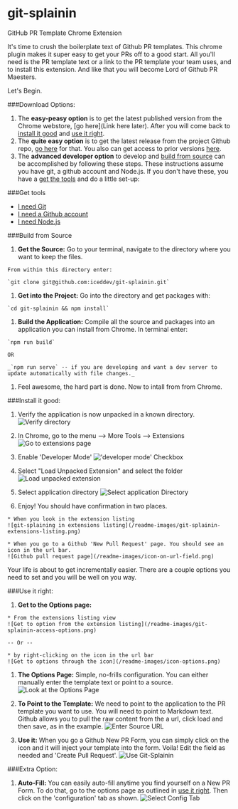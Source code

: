 # git-splainin
GitHub PR Template Chrome Extension

It's time to crush the boilerplate text of Github PR templates. This chrome plugin makes it super easy to get your PRs off to a good start.  All you'll need is the PR template text or a link to the PR template your team uses, and to install this extension.  And like that you will become Lord of Github PR Maesters.

Let's Begin.

###Download Options:
1. The **easy-peasy option** is to get the latest published version from the Chrome webstore, [go here](Link here later).  After you will come back to [install it good](https://github.com/iceddev/git-splainin#install-it-good) and [use it right](https://github.com/iceddev/git-splainin#use-it-right).
1. The **quite easy option** is to get the latest release from the project Github repo, [go here](https://github.com/iceddev/git-splainin/releases/latest) for that.  You also can get access to prior versions [here](https://github.com/iceddev/git-splainin/releases).
1. The **advanced developer option** to develop and [build from source](https://github.com/iceddev/git-splainin#build-from-source) can be accomplished by following these steps. These instructions assume you have git, a github account and Node.js. If you don't have these, you have a [get the tools](https://github.com/iceddev/git-splainin#get-tools) and do a little set-up:


###Get tools
  * [I need Git](http://git-scm.com/book/en/v2/Getting-Started-Installing-Git)
  * [I need a Github account](https://github.com/join)
  * [I need Node.js](https://nodejs.org/download/)


###Build from Source
  1. **Get the Source:** Go to your terminal, navigate to the directory where you want to keep the files.

    From within this directory enter:

    `git clone git@github.com:iceddev/git-splainin.git`

  1. **Get into the Project:** Go into the directory and get packages with:

    `cd git-splainin && npm install`

  1. **Build the Application:** Compile all the source and packages into an application you can install from Chrome. In terminal enter:

    `npm run build`

    OR

    _`npm run serve` -- if you are developing and want a dev server to update automatically with file changes._

  1. Feel awesome, the hard part is done.  Now to intall from from Chrome.


###Install it good:
  1. Verify the application is now unpacked in a known directory.
    ![Verify directory](/readme-images/verify-application-directory.png)

  1. In Chrome, go to the menu --> More Tools --> Extensions
    ![Go to extensions page](/readme-images/chrome-extensions-page.png)

  1. Enable 'Developer Mode'
    !['developer mode' Checkbox](/readme-images/enable-developer-mode.png)

  1. Select "Load Unpacked Extension" and select the folder
    ![Load unpacked extension](/readme-images/load-unpacked-extension.png)

  1. Select application directory
    ![Select application Directory](/readme-images/select-application-directory.png)

  1. Enjoy! You should have confirmation in two places.

    * When you look in the extension listing
    ![git-splaining in extensions listing](/readme-images/git-splainin-extensions-listing.png)

    * When you go to a Github 'New Pull Request' page. You should see an icon in the url bar.
    ![Github pull request page](/readme-images/icon-on-url-field.png)

Your life is about to get incrementally easier.  There are a couple options you need to set and you will be well on you way.


###Use it right:
  1. **Get to the Options page:**

    * From the extensions listing view
    ![Get to option from the extension listing](/readme-images/git-splainin-access-options.png)

    -- Or --

    * by right-clicking on the icon in the url bar
    ![Get to options through the icon](/readme-images/icon-options.png)

  1. **The Options Page:** Simple, no-frills configuration.  You can either manually enter the template text or point to a source.
  ![Look at the Options Page](/readme-images/options-page.png)

  1. **To Point to the Template:** We need to point to the application to the PR template you want to use. You will need to point to Markdown text. Github allows you to pull the raw content from the a url, click load and then save, as in the example.
  ![Enter Source URL](/readme-images/load-template-url.png)

  1. **Use it:** When you go a Github New PR Form, you can simply click on the icon and it will inject your template into the form. Voila! Edit the field as needed and 'Create Pull Request'.
  ![Use Git-Splainin](/readme-images/use-git-splainin.png)

###Extra Option:
  1. **Auto-Fill:** You can easily auto-fill anytime you find yourself on a New PR Form.  To do that, go to the options page as outlined in [use it right](https://github.com/iceddev/git-splainin#use-it-right). Then click on the 'configuration' tab as shown.
  ![Select Config Tab](/readme-images/auto-fill-config.png)


